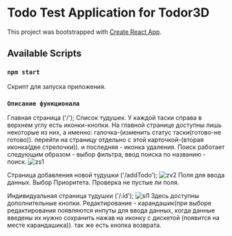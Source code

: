 # Todo Test Application for Todor3D

This project was bootstrapped with [Create React App](https://github.com/facebook/create-react-app).

## Available Scripts


### `npm start`

Скрипт для запуска приложения.


### `Описание функционала`
Главная страница ('/');
Список тудушек.
У каждой таски справа в верхнем углу есть иконки-кнопки.
На главной странице доступны лишь некоторые из них, а именно:
галочка-(изменить статус таски(готово-не готово)).
перейти на страницу отдельно с этой карточкой-(вторая иконка(две стрелочки)).
и последняя - иконка удаления.
Поиск работает следующим образом -
выбор фильтра, ввод поиска по названию - поиск.
![zs1](https://github.com/TSENTSEUS/todo_app/assets/92180725/17b2c3a7-c6d0-44db-b98b-b5fda82124bb)


Страница добавления новой тудушки ('/addTodo');
![zv2](https://github.com/TSENTSEUS/todo_app/assets/92180725/05decfb6-94ee-4d22-af08-cf0e9957af4f)
Поля для ввода данных.
Выбор Приоритета.
Проверка не пустые ли поля.

Индивидуальная страница тудушки ('/:id');
![sl1](https://github.com/TSENTSEUS/todo_app/assets/92180725/0c4c734f-9157-4e2e-9b0f-0dabbaaef496)
Здесь доступны дополнительные кнопки.
Редактирование - карандашик(при выборе редактирования появляются инпуты для ввода данных, 
когда данные введены их нужно сохранить нажав на иконку с дискетой (появится на месте карандашика)).
так же есть кнопка возврата.



